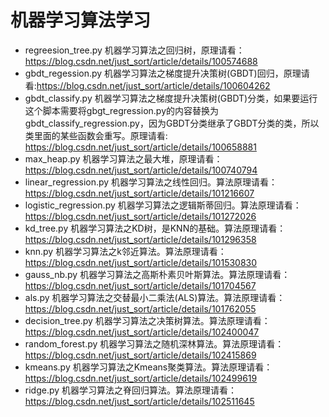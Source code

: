 # 机器学习算法学习

- regreesion_tree.py 机器学习算法之回归树，原理请看：https://blog.csdn.net/just_sort/article/details/100574688
- gbdt_regession.py 机器学习算法之梯度提升决策树(GBDT)回归，原理请看:https://blog.csdn.net/just_sort/article/details/100604262
- gbdt_classify.py 机器学习算法之梯度提升决策树(GBDT)分类，如果要运行这个脚本需要将gbgt_regression.py的内容替换为gbdt_classify_regression.py，因为GBDT分类继承了GBDT分类的类，所以类里面的某些函数会重写。原理请看: https://blog.csdn.net/just_sort/article/details/100658881
- max_heap.py 机器学习算法之最大堆，原理请看：https://blog.csdn.net/just_sort/article/details/100740794
- linear_regression.py 机器学习算法之线性回归。算法原理请看：https://blog.csdn.net/just_sort/article/details/101216607
- logistic_regression.py 机器学习算法之逻辑斯蒂回归。算法原理请看：https://blog.csdn.net/just_sort/article/details/101272026
- kd_tree.py 机器学习算法之KD树，是KNN的基础。算法原理请看：https://blog.csdn.net/just_sort/article/details/101296358
- knn.py 机器学习算法之k邻近算法。算法原理请看：https://blog.csdn.net/just_sort/article/details/101530830
- gauss_nb.py 机器学习算法之高斯朴素贝叶斯算法。算法原理请看：https://blog.csdn.net/just_sort/article/details/101704567
- als.py 机器学习算法之交替最小二乘法(ALS)算法。算法原理请看：https://blog.csdn.net/just_sort/article/details/101762055
- decision_tree.py 机器学习算法之决策树算法。算法原理请看：https://blog.csdn.net/just_sort/article/details/102400047
- random_forest.py 机器学习算法之随机深林算法。算法原理请看：https://blog.csdn.net/just_sort/article/details/102415869
- kmeans.py 机器学习算法之Kmeans聚类算法。算法原理请看：https://blog.csdn.net/just_sort/article/details/102499619
- ridge.py 机器学习算法之脊回归算法。算法原理请看：https://blog.csdn.net/just_sort/article/details/102511645

